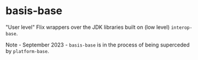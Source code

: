 # basis-base

"User level" Flix wrappers over the JDK libraries built on 
(low level) `interop-base`.

Note - September 2023 - `basis-base` is in the process of being 
superceded by `platform-base`. 
